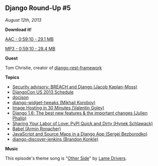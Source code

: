## Django Round-Up #5

*August 12th, 2013*

**Download it!**

[AAC - 0:59:10 - 29.1 MB](http://dfefdba4b8432e779112-ebcd017d16300157e1980295b6e28ad8.r84.cf1.rackcdn.com/Django%20Round-Up%205.m4a)

[MP3 - 0:59:10 - 28.4 MB](http://dfefdba4b8432e779112-ebcd017d16300157e1980295b6e28ad8.r84.cf1.rackcdn.com/Django%20Round-Up%205.mp3)

**Guest**

Tom Christie, creator of [django-rest-framework](http://django-rest-framework.org/)

**Topics**

* [Security advisory: BREACH and Django (Jacob Kaplan-Moss)](https://www.djangoproject.com/weblog/2013/aug/06/breach-and-django/)
* [DjangoCon US 2013 Schedule](http://www.djangocon.us/schedule/)
* [docjson](https://github.com/docjson/docjson)
* [django-widget-tweaks (Mikhail Korobov)](https://bitbucket.org/kmike/django-widget-tweaks/)
* [Image Hosting in 30 Minutes (Valentin Golev)](http://gun.io/blog/image-hosting-in-30-minutes/)
* [Django 1.6: The best new features & the important changes (Julien Phalip)](https://speakerdeck.com/julienphalip/django-1-dot-6-the-best-new-features-and-the-important-changes)
* [Sharing Your Labor of Love: PyPI Quick and Dirty (Hynek Schlawack)](http://hynek.me/articles/sharing-your-labor-of-love-pypi-quick-and-dirty/)
* [Babel (Armin Ronacher)](https://github.com/mitsuhiko/babel)
* [JavaScript and Source Maps in a Django App (Sergei Bezborodko)](https://rollbar.com/blog/post/2013/08/02/javascript-and-source-maps-in-a-django-app/)
* [django-discover-jenkins (Brandon Konkle)](https://github.com/lincolnloop/django-discover-jenkins)

**Music**

This episode's theme song is "[Other Side](http://freemusicarchive.org/music/Lame_Drivers/Flexidisc_EP/Other_Side_053012)" by [Lame Drivers](http://freemusicarchive.org/music/Lame_Drivers/).
